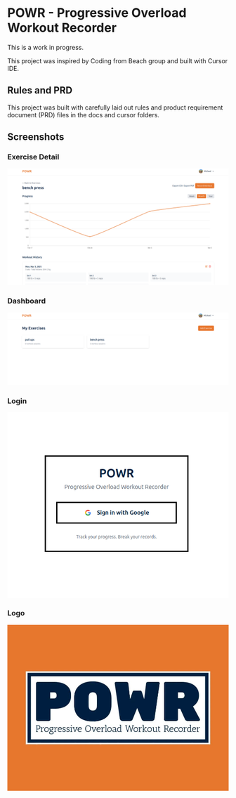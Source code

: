 # POWR - Progressive Overload Workout Recorder

This is a work in progress. 

This project was inspired by Coding from Beach group and built with Cursor IDE.

## Rules and PRD

This project was built with carefully laid out rules and product requirement document (PRD) files in the docs and cursor folders.

## Screenshots

### Exercise Detail

![Exercise details page.](/docs/screenshots/exerciseDetail.png)

### Dashboard

![Dashboard.](/docs/screenshots/dashboard.png)

### Login

![Login page.](/docs/screenshots/login.png)

### Logo

![POWR logo and header.](/docs/screenshots/powr-logo.jpg)
